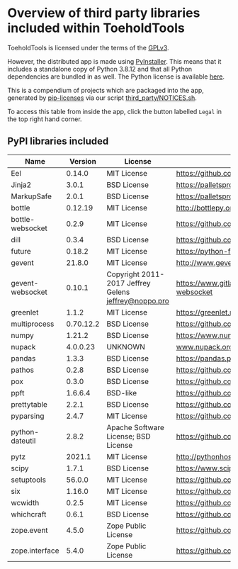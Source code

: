 # Overview of third party libraries included within ToeholdTools

ToeholdTools is licensed under the terms of the [GPLv3](https://github.com/lkn849/thtools/blob/master/COPYING).

However, the distributed app is made using [PyInstaller](https://github.com/pyinstaller/pyinstaller).
This means that it includes a standalone copy of Python 3.8.12 and that all Python dependencies are bundled in as well.
The Python license is available [here](https://github.com/python/cpython/blob/main/LICENSE).

This is a compendium of projects which are packaged into the app,
generated by [pip-licenses](https://github.com/raimon49/pip-licenses) via our script [third_party/NOTICES.sh](https://github.com/lkn849/thtools/blob/master/third_party/NOTICES.sh).

To access this table from inside the app, click the button labelled `Legal` in the top right hand corner.

## PyPI libraries included
| Name             | Version   | License                                                | URL                                              |
|------------------|-----------|--------------------------------------------------------|--------------------------------------------------|
| Eel              | 0.14.0    | MIT License                                            | https://github.com/samuelhwilliams/Eel           |
| Jinja2           | 3.0.1     | BSD License                                            | https://palletsprojects.com/p/jinja/             |
| MarkupSafe       | 2.0.1     | BSD License                                            | https://palletsprojects.com/p/markupsafe/        |
| bottle           | 0.12.19   | MIT License                                            | http://bottlepy.org/                             |
| bottle-websocket | 0.2.9     | MIT License                                            | https://github.com/zeekay/bottle-websocket       |
| dill             | 0.3.4     | BSD License                                            | https://github.com/uqfoundation/dill             |
| future           | 0.18.2    | MIT License                                            | https://python-future.org                        |
| gevent           | 21.8.0    | MIT License                                            | http://www.gevent.org/                           |
| gevent-websocket | 0.10.1    | Copyright 2011-2017 Jeffrey Gelens <jeffrey@noppo.pro> | https://www.gitlab.com/noppo/gevent-websocket    |
| greenlet         | 1.1.2     | MIT License                                            | https://greenlet.readthedocs.io/                 |
| multiprocess     | 0.70.12.2 | BSD License                                            | https://github.com/uqfoundation/multiprocess     |
| numpy            | 1.21.2    | BSD License                                            | https://www.numpy.org                            |
| nupack           | 4.0.0.23  | UNKNOWN                                                | www.nupack.org                                   |
| pandas           | 1.3.3     | BSD License                                            | https://pandas.pydata.org                        |
| pathos           | 0.2.8     | BSD License                                            | https://github.com/uqfoundation/pathos           |
| pox              | 0.3.0     | BSD License                                            | https://github.com/uqfoundation/pox              |
| ppft             | 1.6.6.4   | BSD-like                                               | https://github.com/uqfoundation/ppft             |
| prettytable      | 2.2.1     | BSD License                                            | https://github.com/jazzband/prettytable          |
| pyparsing        | 2.4.7     | MIT License                                            | https://github.com/pyparsing/pyparsing/          |
| python-dateutil  | 2.8.2     | Apache Software License; BSD License                   | https://github.com/dateutil/dateutil             |
| pytz             | 2021.1    | MIT License                                            | http://pythonhosted.org/pytz                     |
| scipy            | 1.7.1     | BSD License                                            | https://www.scipy.org                            |
| setuptools       | 56.0.0    | MIT License                                            | https://github.com/pypa/setuptools               |
| six              | 1.16.0    | MIT License                                            | https://github.com/benjaminp/six                 |
| wcwidth          | 0.2.5     | MIT License                                            | https://github.com/jquast/wcwidth                |
| whichcraft       | 0.6.1     | BSD License                                            | https://github.com/pydanny/whichcraft            |
| zope.event       | 4.5.0     | Zope Public License                                    | https://github.com/zopefoundation/zope.event     |
| zope.interface   | 5.4.0     | Zope Public License                                    | https://github.com/zopefoundation/zope.interface |